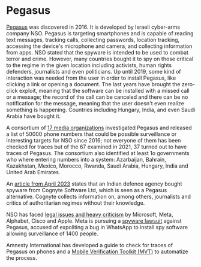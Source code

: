 # Pegasus

[Pegasus](https://en.wikipedia.org/wiki/Pegasus_(spyware)) was discovered in 2016. It is developed by Israeli cyber-arms company NSO. Pegasus is targeting smartphones and is capable of reading text messages, tracking calls, collecting passwords, location tracking, accessing the device's microphone and camera, and collecting information from apps. NSO stated that the spyware is intended to be used to combat terror and crime. However, many countries bought it to spy on those critical to the regime in the given location including activists, human rights defenders, journalists and even politicians.
Up until 2019, some kind of interaction was needed from the user in order to install Pegasus, like clicking a link or opening a document. The last years have brought the zero-click exploit, meaning that the software can be installed with a missed call or a message; the record of the call can be canceled and there can be no notification for the message, meaning that the user doesn't even realize something is happening.
Countries including Hungary, India, and even Saudi Arabia have bought it.

A consortium of [17 media organizations](https://www.theguardian.com/world/2021/jul/18/revealed-leak-uncovers-global-abuse-of-cyber-surveillance-weapon-nso-group-pegasus) investigated Pegasus and released a list of 50000 phone numbers that could be possible surveillance or interesting targets for NSO since 2016; not everyone of them has been checked for traces but of the 67 examined in 2021, 37 turned out to have traces of Pegasus.
The consortium also identified at least 1o governments who where entering numbers into a system: Azarbaijan, Bahrain, Kazakhstan, Mexico, Morocco, Rwanda, Saudi Arabia, Hungary, India and United Arab Emirates. 

An [article from April 2023](https://www.thehindu.com/news/national/indian-defence-agency-bought-pegasus-rival-trade-data-reveals/article66701489.ece) states that an Indian defence agency bought spyware from Cognyte Software Ltd, which is seen as a Pegasus alternative. Cognyte collects information on, among others, journalists and critics of authoritarian regimes without their knowledge.

NSO has faced [legal issues and heavy criticism](https://www.reuters.com/technology/apple-files-lawsuit-against-nso-group-2021-11-23/) by Microsoft, Meta, Alphabet, Cisco and Apple.
Meta is pursuing a [spyware lawsuit](https://www.reuters.com/legal/us-supreme-court-lets-metas-whatsapp-pursue-pegasus-spyware-suit-2023-01-09/) against Pegasus, accused of expoliting a bug in WhatsApp to install spy software allowing surveillance of 1400 people.

Amnesty International has developed a guide to check for traces of Pegasus on phones and a [Mobile Verification Toolkit (MVT)](https://github.com/mvt-project/mvt) to automatize the process.